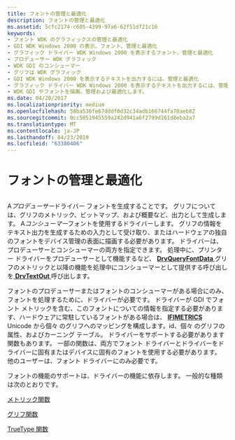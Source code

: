 ```yaml
---
title: フォントの管理と最適化
description: フォントの管理と最適化
ms.assetid: 5cfc2174-c605-4399-97a6-62f51df21c16
keywords:
- フォント WDK のグラフィックスの管理と最適化
- GDI WDK Windows 2000 の表示、フォント、管理と最適化
- グラフィック ドライバー WDK Windows 2000 を表示するフォント、管理と最適化
- プロデューサー WDK グラフィック
- WDK GDI のコンシューマー
- グリフは WDK グラフィック
- GDI WDK Windows 2000 を表示するテキストを出力するには、管理と最適化
- グラフィック ドライバー WDK Windows 2000 を表示するテキストを出力するには、管理、およびフォントを最適化します。
- WDK GDI やフォントを描画、管理および最適化します。
ms.date: 04/20/2017
ms.localizationpriority: medium
ms.openlocfilehash: 58ba536fe67dddf0d32c34adb166744fa70aeb82
ms.sourcegitcommit: 0cc5051945559a242d941a6f2799d161d8eba2a7
ms.translationtype: MT
ms.contentlocale: ja-JP
ms.lasthandoff: 04/23/2019
ms.locfileid: "63380406"
---
```

# <a name="managing-and-optimizing-fonts"></a>フォントの管理と最適化


## <span id="ddk_managing_and_optimizing_fonts_gg"></span><span id="DDK_MANAGING_AND_OPTIMIZING_FONTS_GG"></span>


A*プロデューサー*ドライバー フォントを生成することです。 グリフについては、グリフのメトリック、ビットマップ、および概要など、出力として生成します。 A*コンシューマー*フォントを使用するドライバーします。 グリフの情報をテキスト出力を生成するための入力として受け取り、またはハードウェアの独自のフォントをデバイス管理の表面に描画する必要があります。 ドライバーは、プロデューサーとコンシューマーの両方を指定できます。 処理中に、プリンター ドライバーをプロデューサーとして機能するなど、 [ **DrvQueryFontData** ](https://msdn.microsoft.com/library/windows/hardware/ff556264)グリフのメトリックと以降の機能を処理中にコンシューマーとして提供する呼び出しを[ **DrvTextOut** ](https://msdn.microsoft.com/library/windows/hardware/ff557277)呼び出します。

フォントのプロデューサーまたはフォントのコンシューマーがある場合にのみ、フォントを処理するために、ドライバーが必要です。 ドライバーが GDI でフォント メトリックを含む、このフォントについての情報を指定する必要があります、ハードウェアに常駐しているフォントがある場合は、 [ **IFIMETRICS** ](https://msdn.microsoft.com/library/windows/hardware/ff567418) Unicode から個々 のグリフへのマッピングを構成します。id、個々 のグリフの属性、およびカーニング テーブル。 ドライバーをサポートする必要があります関数もあります。 一部の関数は、両方でフォント ドライバーとドライバーをドライバーに固有またはデバイスに固有のフォントを使用する必要があります。 他のユーザーは、フォント ドライバーにのみ必要です。

フォントの機能のサポートは、ドライバーの機能に依存します。 一般的な種類は次のとおりです。

[メトリック関数](font-metric-functions.md)

[グリフ関数](font-driver-functions.md)

[TrueType 関数](truetype-font-driver-functions.md)

 

 





